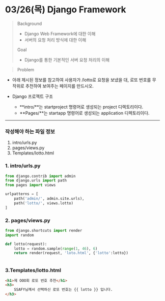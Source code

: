 # 03/26(목) Django Framework

> Background
>
> - Django Web Framework에 대한 이해
> - 서버의 요청 처리 방식에 대한 이해
>
> Goal
>
> - Django를 통한 기본적인 서버 요청 처리의 이해



> Problem

- 아래 제시된 정보를 참고하여 사용자가 /lotto로 요청을 보냈을 대, 로또 번호를 무작위로 추천하여 보여주는 페이지를 만드시오.

- Django 프로젝트 구조
  - **intro/**는 startproject 명령어로 생성되는 project 디렉토리이다.
  - **Pages/**는 startapp 명령어로 생성되는 application 디렉토리이다.



---

### 작성해야 하는 파일 정보

1. intro/urls.py
2. pages/views.py
3. Templates/lotto.html



### 1. intro/urls.py

```python
from django.contrib import admin
from django.urls import path
from pages import views

urlpatterns = [
    path('admin/', admin.site.urls),
    path('lotto/', views.lotto)
]
```



### 2. pages/views.py

```python
from django.shortcuts import render
import random

def lotto(request):
    lotto = random.sample(range(1, 46), 6)
    return render(request, 'loto.html', {'lotto':lotto})
    
```



### 3.Templates/lotto.html

```html
<h1>제 OOO회 로또 번호 추천</h1>
<h3>
    SSAFY님께서 선택하신 로또 번호는 {{ lotto }} 입니다.
</h3>
```

